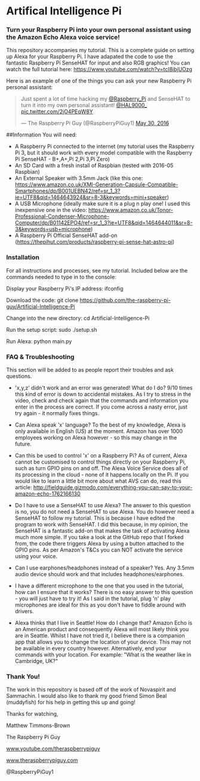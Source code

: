 # Artifical Intelligence Pi
### Turn your Raspberry Pi into your own personal assistant using the Amazon Echo Alexa voice service!

This repository accompanies my tutorial. This is a complete guide on setting up Alexa for your Raspberry Pi. I have adapated the code to use the fantastic Raspberry Pi SenseHAT for input and also RGB graphics! You can watch the full tutorial here: https://www.youtube.com/watch?v=tcI8ibjUOzg

Here is an example of one of the things you can ask your new Raspberry Pi personal assistant: 

<blockquote class="twitter-tweet" data-lang="en"><p lang="en" dir="ltr">Just spent a lot of time hacking my <a href="https://twitter.com/Raspberry_Pi">@Raspberry_Pi</a> and SenseHAT to turn it into my own personal assistant! <a href="https://twitter.com/HAL9000_">@HAL9000_</a> <a href="https://t.co/2jO4PEqW8Y">pic.twitter.com/2jO4PEqW8Y</a></p>&mdash; The Raspberry Pi Guy (@RaspberryPiGuy1) <a href="https://twitter.com/RaspberryPiGuy1/status/737364956354596864">May 30, 2016</a></blockquote>
<script async src="//platform.twitter.com/widgets.js" charset="utf-8"></script>

##Information
You will need:
* A Raspberry Pi connected to the internet (my tutorial uses the Raspberry Pi 3, but it should work with every model compatible with the Raspberry Pi SenseHAT - B+,A+,Pi 2,Pi 3,Pi Zero)
* An SD Card with a fresh install of Raspbian (tested with 2016-05 Raspbian)
* An External Speaker with 3.5mm Jack (like this one: https://www.amazon.co.uk/XMI-Generation-Capsule-Compatible-Smartphones/dp/B001UEBN42/ref=sr_1_3?ie=UTF8&qid=1464643924&sr=8-3&keywords=mini+speaker)
* A USB Microphone (ideally make sure it is a plug n play one! I used this inexpensive one in the video: https://www.amazon.co.uk/Tonor-Professional-Condenser-Microphone-Computer/dp/B01142EPO4/ref=sr_1_3?ie=UTF8&qid=1464644011&sr=8-3&keywords=usb+microphone)
* A Raspberry Pi Official SenseHAT add-on (https://thepihut.com/products/raspberry-pi-sense-hat-astro-pi)

### Installation

For all instructions and processes, see my tutorial. Included below are the commands needed to type in to the console:

Display your Raspberry Pi's IP address: ifconfig

Download the code: git clone https://github.com/the-raspberry-pi-guy/Artificial-Intelligence-Pi

Change into the new directory: cd Artificial-Intelligence-Pi

Run the setup script: sudo ./setup.sh

Run Alexa: python main.py

### FAQ & Troubleshooting

This section will be added to as people report their troubles and ask questions.

- 'x,y,z' didn't work and an error was generated! What do I do?
9/10 times this kind of error is down to accidental mistakes. As I try to stress in the video, check and check again that the commands and information you enter in the process are correct. If you come across a nasty error, just try again - it normally fixes things.

- Can Alexa speak 'x' language?
To the best of my knowledge, Alexa is only available in English (US) at the moment. Amazon has over 1000 employees working on Alexa however - so this may change in the future.

- Can this be used to control 'x' on a Raspberry Pi?
As of current, Alexa cannot be customised to control things directly on your Raspberry Pi, such as turn GPIO pins on and off. The Alexa Voice Service does all of its processing in the cloud - none of it happens locally on the Pi. If you would like to learn a little bit more about what AVS can do, read this article: http://fieldguide.gizmodo.com/everything-you-can-say-to-your-amazon-echo-1762166130

- Do I have to use a SenseHAT to use Alexa?
The answer to this question is no, you do not need a SenseHAT to use Alexa. You do however need a SenseHAT to follow my tutorial. This is because I have edited the program to work with SenseHAT. I did this because, in my opinion, the SenseHAT is a fantastic add-on that makes the task of activating Alexa much more simple. If you take a look at the GitHub repo that I forked from, the code there triggers Alexa by using a button attached to the GPIO pins. As per Amazon's T&Cs you can NOT activate the service using your voice.

- Can I use earphones/headphones instead of a speaker?
Yes. Any 3.5mm audio device should work and that includes headphones/earphones.

- I have a different microphone to the one that you used in the tutorial, how can I ensure that it works?
There is no easy answer to this question - you will just have to try it! As I said in the tutorial, plug 'n' play microphones are ideal for this as you don't have to fiddle around with drivers.

- Alexa thinks that I live in Seattle! How do I change that?
Amazon Echo is an American product and consequently Alexa will most likely think you are in Seattle. Whilst I have not tried it, I believe there is a companion app that allows you to change the location of your device. This may not be available in every country however. Alternatively, end your commands with your location. For example: "What is the weather like in Cambridge, UK?"

### Thank You!

The work in this repository is based off of the work of Novaspirit and Sammachin. I would also like to thank my good friend Simon Beal (muddyfish) for his help in getting this up and going!

Thanks for watching,

Matthew Timmons-Brown

The Raspberry Pi Guy

www.youtube.com/theraspberrypiguy

www.theraspberrypiguy.com

@RaspberryPiGuy1

